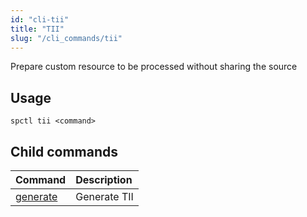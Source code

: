 ```yaml
---
id: "cli-tii"
title: "TII"
slug: "/cli_commands/tii"
---
```


Prepare custom resource to be processed without sharing the source

## Usage

```
spctl tii <command>
```

## Child commands

|**Command**|**Description**|
| :- | :- |
|[generate](/developers/cli_commands/tii/generate)|Generate TII|